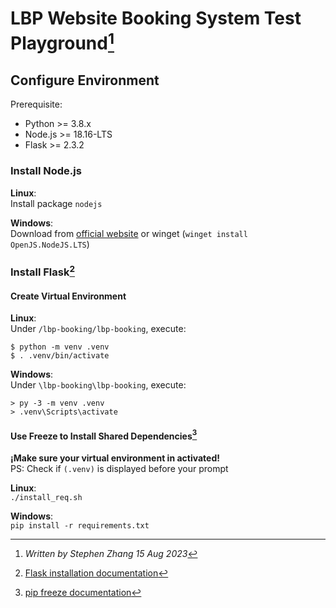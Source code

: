 # LBP Website Booking System Test Playground[^1]
## Configure Environment
Prerequisite:
- Python >= 3.8.x
- Node.js >= 18.16-LTS
- Flask >= 2.3.2

### Install Node.js
**Linux**: <br>
Install package `nodejs`

**Windows**: <br>
Download from <a href="https://nodejs.org/en">official website</a> or winget (`winget install OpenJS.NodeJS.LTS`)

### Install Flask[^2]
#### Create Virtual Environment
**Linux**:<br>
Under `/lbp-booking/lbp-booking`, execute:
```
$ python -m venv .venv
$ . .venv/bin/activate
```

**Windows**:<br>
Under `\lbp-booking\lbp-booking`, execute:
```
> py -3 -m venv .venv
> .venv\Scripts\activate
```

#### Use Freeze to Install Shared Dependencies[^3]
**¡Make sure your virtual environment in activated!**<br>
PS: Check if `(.venv)` is displayed before your prompt

**Linux**:<br>
`./install_req.sh`

**Windows**:<br>
`pip install -r requirements.txt`

[^1]: *Written by Stephen Zhang 15 Aug 2023*
[^2]: [Flask installation documentation](https://flask.palletsprojects.com/en/2.3.x/installation/)
[^3]: [pip freeze documentation](https://pip.pypa.io/en/stable/cli/pip_freeze/)
